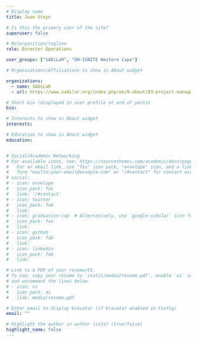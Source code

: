 ```yaml
---
# Display name
title: Juan Steyn

# Is this the primary user of the site?
superuser: false

# Role/position/tagline
role: Director Operations

user_groups: ["SADiLaR", "DH-IGNITE Western Cape"]

# Organizations/Affiliations to show in About widget

organizations:  
  - name: SADiLaR
  - url: https://www.sadilar.org/index.php/en/9-about/83-project-manager

# Short bio (displayed in user profile at end of posts)
bio: 

# Interests to show in About widget
interests:

# Education to show in About widget
education:


# Social/Academic Networking
# For available icons, see: https://sourcethemes.com/academic/docs/page-builder/#icons
#   For an email link, use "fas" icon pack, "envelope" icon, and a link in the
#   form "mailto:your-email@example.com" or "/#contact" for contact widget.
# social:
# - icon: envelope
#   icon_pack: fas
#   link: '/#contact'
# - icon: twitter
#   icon_pack: fab
#   link: 
# - icon: graduation-cap  # Alternatively, use `google-scholar` icon from `ai` icon pack
#   icon_pack: fas
#   link: 
# - icon: github
#   icon_pack: fab
#   link: 
# - icon: linkedin
#   icon_pack: fab
#   link: 

# Link to a PDF of your resume/CV.
# To use: copy your resume to `static/media/resume.pdf`, enable `ai` icons in `params.toml`, 
# and uncomment the lines below.
# - icon: cv
#   icon_pack: ai
#   link: media/resume.pdf

# Enter email to display Gravatar (if Gravatar enabled in Config)
email: ""

# Highlight the author in author lists? (true/false)
highlight_name: false
---
```



